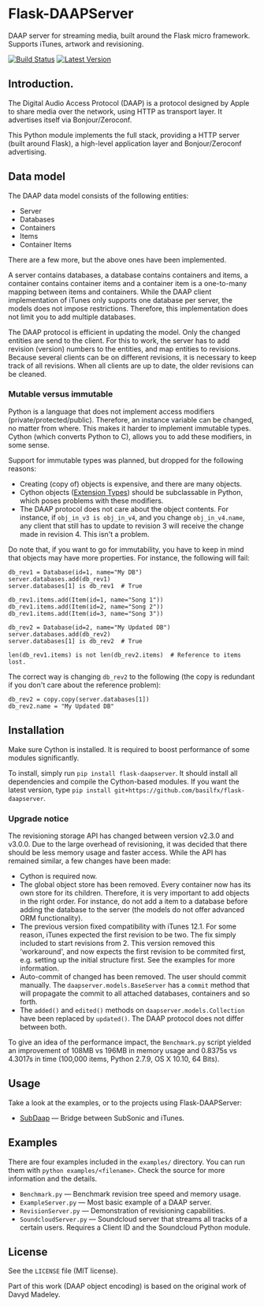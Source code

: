 # Flask-DAAPServer
DAAP server for streaming media, built around the Flask micro framework. Supports iTunes, artwork and revisioning.

[![Build Status](https://travis-ci.org/basilfx/flask-daapserver.svg?branch=master)](https://travis-ci.org/basilfx/flask-daapserver)
[![Latest Version](https://pypip.in/version/flask-daapserver/badge.svg)](https://pypi.python.org/pypi/flask-daapserver/)

## Introduction.
The Digital Audio Access Protocol (DAAP) is a protocol designed by Apple to share media over the network, using HTTP as transport layer. It advertises itself via Bonjour/Zeroconf.

This Python module implements the full stack, providing a HTTP server (built around Flask), a high-level application layer and Bonjour/Zeroconf advertising.

## Data model
The DAAP data model consists of the following entities:

* Server
* Databases
* Containers
* Items
* Container Items

There are a few more, but the above ones have been implemented.

A server contains databases, a database contains containers and items, a container contains container items and a container item is a one-to-many mapping between items and containers. While the DAAP client implementation of iTunes only supports one database per server, the models does not impose restrictions. Therefore, this implementation does not limit you to add multiple databases.

The DAAP protocol is efficient in updating the model. Only the changed entities are send to the client. For this to work, the server has to add revision (version) numbers to the entities, and map entities to revisions. Because several clients can be on different revisions, it is necessary to keep track of all revisions. When all clients are up to date, the older revisions can be cleaned.

### Mutable versus immutable
Python is a language that does not implement access modifiers (private/protected/public). Therefore, an instance variable can be changed, no matter from where. This makes it harder to implement immutable types. Cython (which converts Python to C), allows you to add these modifiers, in some sense.

Support for immutable types was planned, but dropped for the following reasons:

* Creating (copy of) objects is expensive, and there are many objects.
* Cython objects ([Extension Types](http://docs.cython.org/src/userguide/extension_types.html)) should be subclassable in Python, which poses problems with these modifiers.
* The DAAP protocol does not care about the object contents. For instance, if `obj_in_v3 is obj_in_v4`, and you change `obj_in_v4.name`, any client that still has to update to revision 3 will receive the change made in revision 4. This isn't a problem.

Do note that, if you want to go for immutability, you have to keep in mind that objects may have more properties. For instance, the following will fail:

```
db_rev1 = Database(id=1, name="My DB")
server.databases.add(db_rev1)
server.databases[1] is db_rev1  # True

db_rev1.items.add(Item(id=1, name="Song 1"))
db_rev1.items.add(Item(id=2, name="Song 2"))
db_rev1.items.add(Item(id=3, name="Song 3"))

db_rev2 = Database(id=2, name="My Updated DB")
server.databases.add(db_rev2)
server.databases[1] is db_rev2  # True

len(db_rev1.items) is not len(db_rev2.items)  # Reference to items lost.
```

The correct way is changing `db_rev2` to the following (the copy is redundant if you don't care about the reference problem):

```
db_rev2 = copy.copy(server.databases[1])
db_rev2.name = "My Updated DB"
```

## Installation
Make sure Cython is installed. It is required to boost performance of some modules significantly.

To install, simply run `pip install flask-daapserver`. It should install all dependencies and compile the Cython-based modules. If you want the latest version, type `pip install git+https://github.com/basilfx/flask-daapserver`.

### Upgrade notice
The revisioning storage API has changed between version v2.3.0 and v3.0.0. Due to the large overhead of revisioning, it was decided that there should be less memory usage and faster access. While the API has remained similar, a few changes have been made:

* Cython is required now.
* The global object store has been removed. Every container now has its own store for its children. Therefore, it is very important to add objects in the right order. For instance, do not add a item to a database before adding the database to the server (the models do not offer advanced ORM functionality).
* The previous version fixed compatibility with iTunes 12.1. For some reason, iTunes expected the first revision to be two. The fix simply included to start revisions from 2. This version removed this 'workaround', and now expects the first revision to be commited first, e.g. setting up the initial structure first. See the examples for more information.
* Auto-commit of changed has been removed. The user should commit manually. The `daapserver.models.BaseServer` has a `commit` method that will propagate the commit to all attached databases, containers and so forth.
* The `added()` and `edited()` methods on `daapserver.models.Collection` have been replaced by `updated()`. The DAAP protocol does not differ between both.

To give an idea of the performance impact, the `Benchmark.py` script yielded an improvement of 108MB vs 196MB in memory usage and 0.8375s vs 4.3017s in time (100,000 items, Python 2.7.9, OS X 10.10, 64 Bits).

## Usage
Take a look at the examples, or to the projects using Flask-DAAPServer:

* [SubDaap](https://github.com/basilfx/SubDaap) &mdash; Bridge between SubSonic and iTunes.

## Examples
There are four examples included in the `examples/` directory. You can run them with `python examples/<filename>`. Check the source for more information and the details.

* `Benchmark.py` &mdash; Benchmark revision tree speed and memory usage.
* `ExampleServer.py` &mdash; Most basic example of a DAAP server.
* `RevisionServer.py` &mdash; Demonstration of revisioning capabilities.
* `SoundcloudServer.py` &mdash; Soundcloud server that streams all tracks of a certain users. Requires a Client ID and the Soundcloud Python module.

## License
See the `LICENSE` file (MIT license).

Part of this work (DAAP object encoding) is based on the original work of Davyd Madeley.
